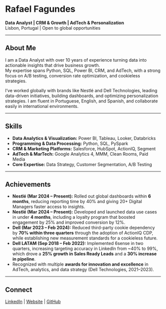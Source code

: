 # Rafael Fagundes  
**Data Analyst | CRM & Growth | AdTech & Personalization**  
Lisbon, Portugal | Open to global opportunities  

---

## About Me  
I am a Data Analyst with over 10 years of experience turning data into actionable insights that drive business growth.  
My expertise spans Python, SQL, Power BI, CRM, and AdTech, with a strong focus on A/B testing, conversion rate optimization, and cookieless strategies.  

I’ve worked globally with brands like Nestlé and Dell Technologies, leading data-driven initiatives, building dashboards, and optimizing personalization strategies. I am fluent in Portuguese, English, and Spanish, and collaborate easily in international environments.  

---

## Skills  
- **Data Analytics & Visualization:** Power BI, Tableau, Looker, Databricks  
- **Programming & Data Processing:** Python, SQL, PySpark  
- **CRM & Marketing Platforms:** Salesforce, HubSpot, ActionIQ, Segment  
- **AdTech & MarTech:** Google Analytics 4, MMM, Clean Rooms, Paid Media  
- **Core Expertise:** Data Strategy, Customer Segmentation, A/B Testing  

---

## Achievements  

- **Nestlé (Mar 2024 – Present):** Rolled out global dashboards within **6 months**, reducing reporting time by 40% and giving 20+ Digital Managers faster access to insights.  
- **Nestlé (Mar 2024 – Present):** Developed and launched data use cases in under **4 months**, including a loyalty program that boosted engagement by 25% and improved conversion by 12%.  
- **Dell (Mar 2023 – Feb 2024):** Reduced third-party cookie dependency by **70% within three quarters** through the adoption of ActionIQ CDP, while establishing new measurement standards for a cookieless future.  
- **Dell LATAM (Sep 2018 – Feb 2022):** Implemented 6sense in two quarters, increasing targeting accuracy in LinkedIn from ~40% to 99%, which drove a **25% growth in Sales Ready Leads** and a **30% increase in pipeline**.  
- Recognized with multiple **awards for innovation and excellence** in AdTech, analytics, and data strategy (Dell Technologies, 2021–2023).   

---

## Connect  
[LinkedIn](https://www.linkedin.com/in/rsfagundes) | [Website](https://rsfagundes.com) | [GitHub](https://github.com/rs-fagundes)  

